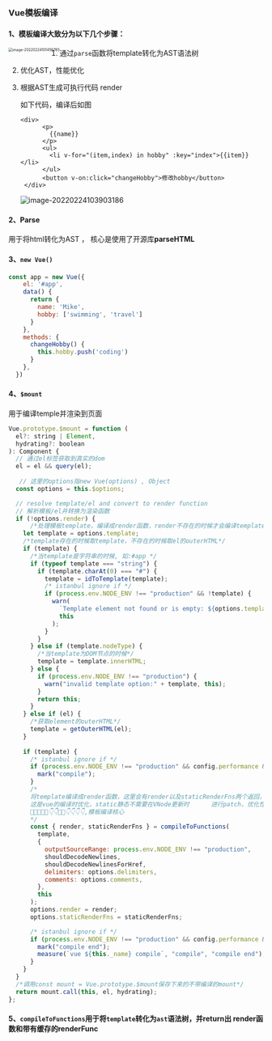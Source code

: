 ### Vue模板编译

#### 1、模板编译大致分为以下几个步骤：

<img src="https://gitee.com/JuntengMa/imgae/raw/master/202202241014889.png" alt="image-20220224101456765" style="zoom: 50%;float:left" />

1. 通过`parse`函数将template转化为AST语法树

2. 优化AST，性能优化

3. 根据AST生成可执行代码 render 

   如下代码，编译后如图

   ```vue
   <div>
         <p>
           {{name}}
         </p>
         <ul>
           <li v-for="(item,index) in hobby" :key="index">{{item}}</li>
         </ul>
         <button v-on:click="changeHobby">修改hobby</button>
    </div>
   ```

   ![image-20220224103903186](https://gitee.com/JuntengMa/imgae/raw/master/202202241039334.png)

#### 2、Parse

用于将html转化为AST ， 核心是使用了开源库**parseHTML**



#### 3、`new Vue()`

```js
const app = new Vue({
    el: '#app',
    data() {
      return {
        name: 'Mike',
        hobby: ['swimming', 'travel']
      }
    },
    methods: {
      changeHobby() {
        this.hobby.push('coding')
      }
    },
  })
```

#### 4、`$mount `

用于编译temple并渲染到页面

```js
Vue.prototype.$mount = function (
  el?: string | Element,
  hydrating?: boolean
): Component {
  // 通过el标签获取到真实的dom
  el = el && query(el);
 
   // 这里的options指new Vue(options) , Object
  const options = this.$options;

  // resolve template/el and convert to render function
  // 解析模板/el并转换为渲染函数
  if (!options.render) {
      /*处理模板template，编译成render函数，render不存在的时候才会编译template，否则优先使用render*/
    let template = options.template;
    /*template存在的时候取template，不存在的时候取el的outerHTML*/
    if (template) {
      /*当template是字符串的时候, 如:#app */
      if (typeof template === "string") {
        if (template.charAt(0) === "#") {
          template = idToTemplate(template);
          /* istanbul ignore if */
          if (process.env.NODE_ENV !== "production" && !template) {
            warn(
              `Template element not found or is empty: ${options.template}`,
              this
            );
          }
        }
      } else if (template.nodeType) {
        /*当template为DOM节点的时候*/
        template = template.innerHTML;
      } else {
        if (process.env.NODE_ENV !== "production") {
          warn("invalid template option:" + template, this);
        }
        return this;
      }
    } else if (el) {
      /*获取element的outerHTML*/
      template = getOuterHTML(el);
    }
    
    if (template) {
      /* istanbul ignore if */
      if (process.env.NODE_ENV !== "production" && config.performance && mark) {
        mark("compile");
      }
      /*
      将template编译成render函数，这里会有render以及staticRenderFns两个返回，
      这是vue的编译时优化，static静态不需要在VNode更新时		进行patch，优化性能   
      🤣🤣😀😁🍔👇👇🍔🍔👇👇👇👇,模板编译核心
      */
      const { render, staticRenderFns } = compileToFunctions(
        template,
        {
          outputSourceRange: process.env.NODE_ENV !== "production",
          shouldDecodeNewlines,
          shouldDecodeNewlinesForHref,
          delimiters: options.delimiters,
          comments: options.comments,
        },
        this
      );
      options.render = render;
      options.staticRenderFns = staticRenderFns;

      /* istanbul ignore if */
      if (process.env.NODE_ENV !== "production" && config.performance && mark) {
        mark("compile end");
        measure(`vue ${this._name} compile`, "compile", "compile end");
      }
    }
  }
  /*调用const mount = Vue.prototype.$mount保存下来的不带编译的mount*/
  return mount.call(this, el, hydrating);
};
```

#### 5、`compileToFunctions`用于将`template`转化为`ast`语法树，并return出 render函数和带有缓存的renderFunc



